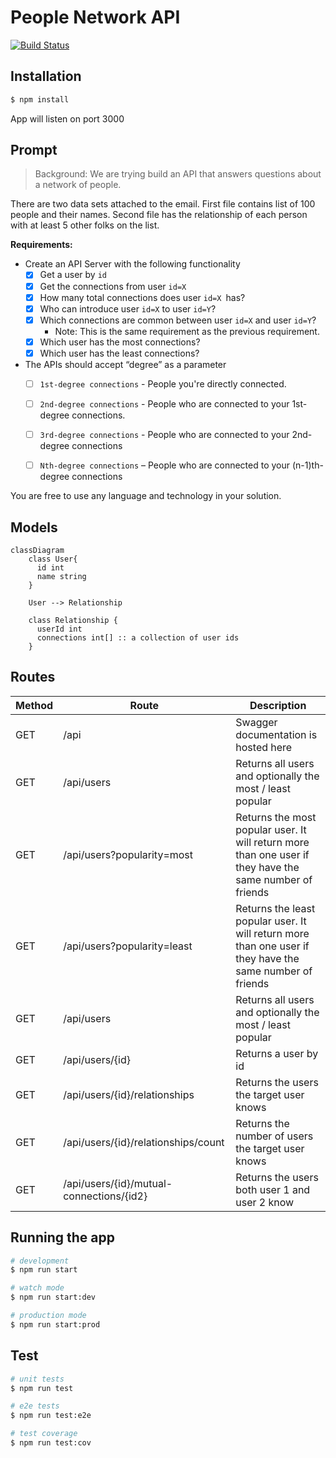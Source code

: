 # People Network API

[![Build Status](https://travis-ci.com/alexbuczynsky/people-network-api.svg?branch=master)](https://travis-ci.com/alexbuczynsky/people-network-api)


## Installation

```bash
$ npm install
```

App will listen on port 3000

## Prompt

> Background: We are trying build an API that answers questions about a network of people.

There are two data sets attached to the email. First file contains list of 100 people and their names. Second file has the relationship of each person with at least 5 other folks on the list.
 

**Requirements:**
- Create an API Server with the following functionality
  - [x] Get a user by `id`
  - [x] Get the connections from user `id=X`
  - [x] How many total connections  does user `id=X `has?
  - [x] Who can introduce user `id=X` to user `id=Y`?
  - [x] Which connections are common between user `id=X` and user `id=Y`?
    - Note: This is the same requirement as the previous requirement.
  - [x] Which user has the most connections?
  - [x] Which user has the least connections?
- The APIs should accept “degree” as a parameter
  - [ ] `1st-degree connections` - People you're directly connected.
  - [ ] `2nd-degree connections` - People who are connected to your 1st-degree connections.
  - [ ] `3rd-degree connections` - People who are connected to your 2nd-degree connections
  - [ ] `Nth-degree connections` – People who are connected to your (n-1)th-degree connections
 

You are free to use any language and technology in your solution.

## Models

```mermaid
classDiagram
    class User{
      id int
      name string
    }

    User --> Relationship

    class Relationship {
      userId int
      connections int[] :: a collection of user ids
    }
```

## Routes

| Method | Route                                    | Description                                                                                               |
| ------ | ---------------------------------------- | --------------------------------------------------------------------------------------------------------- |
| GET    | /api                                     | Swagger documentation is hosted here                                                                      |
| GET    | /api/users                               | Returns all users and optionally the most / least popular                                                 |
| GET    | /api/users?popularity=most               | Returns the most popular user. It will return more than one user if they have the same number of friends  |
| GET    | /api/users?popularity=least              | Returns the least popular user. It will return more than one user if they have the same number of friends |
| GET    | /api/users                               | Returns all users and optionally the most / least popular                                                 |
| GET    | /api/users/{id}                          | Returns a user by id                                                                                      |
| GET    | /api/users/{id}/relationships            | Returns the users the target user knows                                                                   |
| GET    | /api/users/{id}/relationships/count      | Returns the number of users the target user knows                                                         |
| GET    | /api/users/{id}/mutual-connections/{id2} | Returns the users both user 1 and user 2 know                                                             |


## Running the app

```bash
# development
$ npm run start

# watch mode
$ npm run start:dev

# production mode
$ npm run start:prod
```

## Test

```bash
# unit tests
$ npm run test

# e2e tests
$ npm run test:e2e

# test coverage
$ npm run test:cov
```
